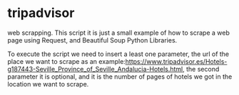 # tripadvisor

web scrapping.
This script it is just a small example of how to scrape a web page using Request, and Beautiful Soup Python Libraries.

To execute the script we need to insert a least one parameter, the url of the place we want to scrape as an example:https://www.tripadvisor.es/Hotels-g187443-Seville_Province_of_Seville_Andalucia-Hotels.html, the second parameter it is optional, and it is the number of pages of hotels we got in the location we want to scrape.


